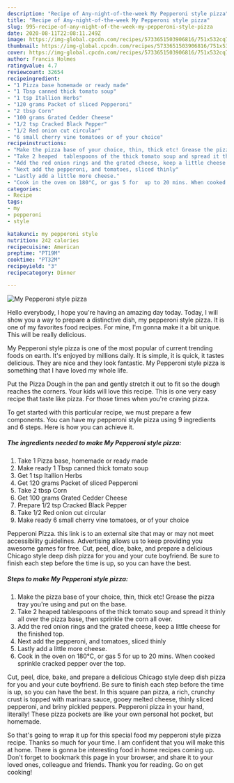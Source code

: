 ```yaml
---
description: "Recipe of Any-night-of-the-week My Pepperoni style pizza"
title: "Recipe of Any-night-of-the-week My Pepperoni style pizza"
slug: 995-recipe-of-any-night-of-the-week-my-pepperoni-style-pizza
date: 2020-08-11T22:08:11.249Z
image: https://img-global.cpcdn.com/recipes/5733651503906816/751x532cq70/my-pepperoni-style-pizza-recipe-main-photo.jpg
thumbnail: https://img-global.cpcdn.com/recipes/5733651503906816/751x532cq70/my-pepperoni-style-pizza-recipe-main-photo.jpg
cover: https://img-global.cpcdn.com/recipes/5733651503906816/751x532cq70/my-pepperoni-style-pizza-recipe-main-photo.jpg
author: Francis Holmes
ratingvalue: 4.7
reviewcount: 32654
recipeingredient:
- "1 Pizza base homemade or ready made"
- "1 Tbsp canned thick tomato soup"
- "1 tsp Itallion Herbs"
- "120 grams Packet of sliced Pepperoni"
- "2 tbsp Corn"
- "100 grams Grated Cedder Cheese"
- "1/2 tsp Cracked Black Pepper"
- "1/2 Red onion cut circular"
- "6 small cherry vine tomatoes or of your choice"
recipeinstructions:
- "Make the pizza base of your choice, thin, thick etc! Grease the pizza tray you&#39;re using and put on the base."
- "Take 2 heaped  tablespoons of the thick tomato soup and spread it thinly all over the pizza base, then sprinkle the corn all over."
- "Add the red onion rings and the grated cheese, keep a little cheese for the finished top."
- "Next add the pepperoni, and tomatoes, sliced thinly"
- "Lastly add a little more cheese."
- "Cook in the oven on 180°C, or gas 5 for  up to 20 mins. When cooked sprinkle cracked pepper over the top."
categories:
- Recipe
tags:
- my
- pepperoni
- style

katakunci: my pepperoni style 
nutrition: 242 calories
recipecuisine: American
preptime: "PT19M"
cooktime: "PT32M"
recipeyield: "3"
recipecategory: Dinner

---
```



![My Pepperoni style pizza](https://img-global.cpcdn.com/recipes/5733651503906816/751x532cq70/my-pepperoni-style-pizza-recipe-main-photo.jpg)

Hello everybody, I hope you're having an amazing day today. Today, I will show you a way to prepare a distinctive dish, my pepperoni style pizza. It is one of my favorites food recipes. For mine, I'm gonna make it a bit unique. This will be really delicious.

My Pepperoni style pizza is one of the most popular of current trending foods on earth. It's enjoyed by millions daily. It is simple, it is quick, it tastes delicious. They are nice and they look fantastic. My Pepperoni style pizza is something that I have loved my whole life.

Put the Pizza Dough in the pan and gently stretch it out to fit so the dough reaches the corners. Your kids will love this recipe. This is one very easy recipe that taste like pizza. For those times when you&#39;re craving pizza.


To get started with this particular recipe, we must prepare a few components. You can have my pepperoni style pizza using 9 ingredients and 6 steps. Here is how you can achieve it.

<!--inarticleads1-->

##### The ingredients needed to make My Pepperoni style pizza:

1. Take 1 Pizza base, homemade or ready made
1. Make ready 1 Tbsp canned thick tomato soup
1. Get 1 tsp Itallion Herbs
1. Get 120 grams Packet of sliced Pepperoni
1. Take 2 tbsp Corn
1. Get 100 grams Grated Cedder Cheese
1. Prepare 1/2 tsp Cracked Black Pepper
1. Take 1/2 Red onion cut circular
1. Make ready 6 small cherry vine tomatoes, or of your choice


Pepperoni Pizza. this link is to an external site that may or may not meet accessibility guidelines. Advertising allows us to keep providing you awesome games for free. Cut, peel, dice, bake, and prepare a delicious Chicago style deep dish pizza for you and your cute boyfriend. Be sure to finish each step before the time is up, so you can have the best. 

<!--inarticleads2-->

##### Steps to make My Pepperoni style pizza:

1. Make the pizza base of your choice, thin, thick etc! Grease the pizza tray you&#39;re using and put on the base.
1. Take 2 heaped  tablespoons of the thick tomato soup and spread it thinly all over the pizza base, then sprinkle the corn all over.
1. Add the red onion rings and the grated cheese, keep a little cheese for the finished top.
1. Next add the pepperoni, and tomatoes, sliced thinly
1. Lastly add a little more cheese.
1. Cook in the oven on 180°C, or gas 5 for  up to 20 mins. When cooked sprinkle cracked pepper over the top.


Cut, peel, dice, bake, and prepare a delicious Chicago style deep dish pizza for you and your cute boyfriend. Be sure to finish each step before the time is up, so you can have the best. In this square pan pizza, a rich, crunchy crust is topped with marinara sauce, gooey melted cheese, thinly sliced pepperoni, and briny pickled peppers. Pepperoni pizza in your hand, literally! These pizza pockets are like your own personal hot pocket, but homemade. 

So that's going to wrap it up for this special food my pepperoni style pizza recipe. Thanks so much for your time. I am confident that you will make this at home. There is gonna be interesting food in home recipes coming up. Don't forget to bookmark this page in your browser, and share it to your loved ones, colleague and friends. Thank you for reading. Go on get cooking!
